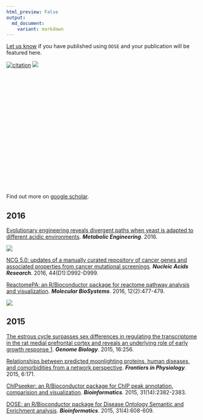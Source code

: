 ```yaml
---
html_preview: False
output:
  md_document:
    variant: markdown
---
```


<!-- AddToAny BEGIN -->
<div class="a2a_kit a2a_kit_size_32 a2a_default_style">

<a class="a2a_dd" href="//www.addtoany.com/share"></a>
<a class="a2a_button_facebook"></a> <a class="a2a_button_twitter"></a>
<a class="a2a_button_google_plus"></a>
<a class="a2a_button_pinterest"></a> <a class="a2a_button_reddit"></a>
<a class="a2a_button_sina_weibo"></a> <a class="a2a_button_wechat"></a>
<a class="a2a_button_douban"></a>

</div>

<script async src="//static.addtoany.com/menu/page.js"></script>
<!-- AddToAny END -->
<link rel="stylesheet" href="https://guangchuangyu.github.io/css/academicons.min.css">
<link rel="stylesheet" href="https://guangchuangyu.github.io/css/font-awesome.min.css">

[Let us know](https://github.com/GuangchuangYu/featured_img) if you have
published using `DOSE` and your publication will be featured here.

[![citation](https://img.shields.io/badge/cited%20by-37-blue.svg?style=flat)](https://scholar.google.com.hk/scholar?oi=bibs&hl=en&cites=16627502277303919270)
[![](https://img.shields.io/badge/ESI-Highly%20Cited%20Paper-blue.svg?style=flat)](http://apps.webofknowledge.com/InboundService.do?mode=FullRecord&customersID=RID&IsProductCode=Yes&product=WOS&Init=Yes&Func=Frame&DestFail=http%3A%2F%2Fwww.webofknowledge.com&action=retrieve&SrcApp=RID&SrcAuth=RID&SID=T2TqQabyevZvWQ4YHvJ&UT=WOS%3A000350059600025)

<link rel='stylesheet' href=https://guangchuangyu.github.io/resume/css/morris.css>
<script src='https://guangchuangyu.github.io/resume/css/jquery.min.js' type='text/javascript'></script>
<script src='https://guangchuangyu.github.io/resume/css/raphael-min.js' type='text/javascript'></script>
<script src='https://guangchuangyu.github.io/resume/css/morris-0.4.2.min.js' type='text/javascript'></script>
<style>
  .rChart {
    display: block;
    margin-left: auto; 
    margin-right: auto;
    width: 800px;
    height: 300px;
  }  
  </style>
<div id="chart56924c2dcff" class="rChart morris">

</div>

<script type='text/javascript'>
    var chartParams = {
 "element": "chart56924c2dcff",
"width":            800,
"height":            400,
"xkey": "year",
"ykeys": [
 "cites" 
],
"data": [
 {
 "year": 2014,
"cites":              1,
"pubid": "Ug5p-4gJ2f0C" 
},
{
 "year": 2015,
"cites":              9,
"pubid": "Ug5p-4gJ2f0C" 
},
{
 "year": 2016,
"cites":             16,
"pubid": "Ug5p-4gJ2f0C" 
},
{
 "year": 2017,
"cites":             11,
"pubid": "Ug5p-4gJ2f0C" 
} 
],
"id": "chart56924c2dcff",
"labels": "cites" 
},
      chartType = "Bar"
    new Morris[chartType](chartParams)
</script>
Find out more on [<i class="ai ai-google-scholar"></i> google
scholar](https://scholar.google.com.hk/scholar?oi=bibs&hl=en&cites=16627502277303919270).

<i class="fa fa-calendar"></i> 2016
-----------------------------------

[Evolutionary engineering reveals divergent paths when yeast is adapted
to different acidic
environments](http://www.sciencedirect.com/science/article/pii/S1096717616301756).
***Metabolic Engineering***. 2016.

![](https://guangchuangyu.github.io/featured_img/DOSE/1-s2.0-S1096717616301756-gr3.jpg)

[NCG 5.0: updates of a manually curated repository of cancer genes and
associated properties from cancer mutational
screenings](https://nar.oxfordjournals.org/content/44/D1/D992.short).
***Nucleic Acids Research***. 2016, 44(D1):D992-D999.

[ReactomePA: an R/Bioconductor package for reactome pathway analysis and
visualization](http://dx.doi.org/10.1039/C5MB00663E). ***Molecular
BioSystems***. 2016, 12(2):477-479.

![](https://guangchuangyu.github.io/featured_img/DOSE/c5mb00663e-f1_hi-res.gif)

<i class="fa fa-calendar"></i> 2015
-----------------------------------

[The estrous cycle surpasses sex differences in regulating the
transcriptome in the rat medial prefrontal cortex and reveals an
underlying role of early growth response
1](https://genomebiology.biomedcentral.com/articles/10.1186/s13059-015-0815-x).
***Genome Biology***. 2015, 16:256.

[Relationships between predicted moonlighting proteins, human diseases,
and comorbidities from a network
perspective](http://www.ncbi.nlm.nih.gov/pmc/articles/PMC4477069/).
***Frontiers in Physiology***. 2015, 6:171.

[ChIPseeker: an R/Bioconductor package for ChIP peak annotation,
comparision and
visualization](http://bioinformatics.oxfordjournals.org/cgi/content/abstract/btv145).
***Bioinformatics***. 2015, 31(14):2382-2383.

[DOSE: an R/Bioconductor package for Disease Ontology Semantic and
Enrichment
analysis](http://bioinformatics.oxfordjournals.org/cgi/content/abstract/btu684).
***Bioinformatics***. 2015, 31(4):608-609.
